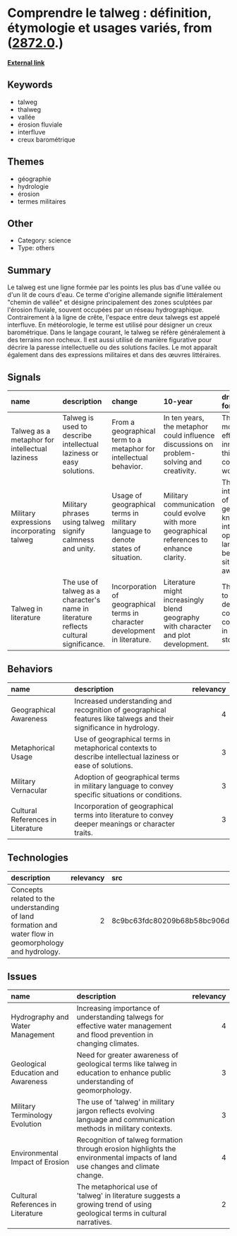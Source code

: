 # __Comprendre le talweg : définition, étymologie et usages variés__, from ([2872.0](https://kghosh.substack.com/p/2872.0).)

__[External link](https://fr.wikipedia.org/wiki/Talweg)__



## Keywords

* talweg
* thalweg
* vallée
* érosion fluviale
* interfluve
* creux barométrique

## Themes

* géographie
* hydrologie
* érosion
* termes militaires

## Other

* Category: science
* Type: others

## Summary

Le talweg est une ligne formée par les points les plus bas d'une vallée ou d'un lit de cours d'eau. Ce terme d'origine allemande signifie littéralement "chemin de vallée" et désigne principalement des zones sculptées par l'érosion fluviale, souvent occupées par un réseau hydrographique. Contrairement à la ligne de crête, l'espace entre deux talwegs est appelé interfluve. En météorologie, le terme est utilisé pour désigner un creux barométrique. Dans le langage courant, le talweg se réfère généralement à des terrains non rocheux. Il est aussi utilisé de manière figurative pour décrire la paresse intellectuelle ou des solutions faciles. Le mot apparaît également dans des expressions militaires et dans des œuvres littéraires.

## Signals

| name                                           | description                                                                           | change                                                                          | 10-year                                                                                   | driving-force                                                                                         |   relevancy |
|:-----------------------------------------------|:--------------------------------------------------------------------------------------|:--------------------------------------------------------------------------------|:------------------------------------------------------------------------------------------|:------------------------------------------------------------------------------------------------------|------------:|
| Talweg as a metaphor for intellectual laziness | Talweg is used to describe intellectual laziness or easy solutions.                   | From a geographical term to a metaphor for intellectual behavior.               | In ten years, the metaphor could influence discussions on problem-solving and creativity. | The need for more efficient and innovative thinking in a complex world.                               |           3 |
| Military expressions incorporating talweg      | Military phrases using talweg signify calmness and unity.                             | Usage of geographical terms in military language to denote states of situation. | Military communication could evolve with more geographical references to enhance clarity. | The integration of geographical knowledge into operational language for better situational awareness. |           2 |
| Talweg in literature                           | The use of talweg as a character's name in literature reflects cultural significance. | Incorporation of geographical terms in character development in literature.     | Literature might increasingly blend geography with character and plot development.        | The desire to create deeper contextual connections in storytelling.                                   |           4 |

## Behaviors

| name                              | description                                                                                                        |   relevancy |
|:----------------------------------|:-------------------------------------------------------------------------------------------------------------------|------------:|
| Geographical Awareness            | Increased understanding and recognition of geographical features like talwegs and their significance in hydrology. |           4 |
| Metaphorical Usage                | Use of geographical terms in metaphorical contexts to describe intellectual laziness or ease of solutions.         |           3 |
| Military Vernacular               | Adoption of geographical terms in military language to convey specific situations or conditions.                   |           3 |
| Cultural References in Literature | Incorporation of geographical terms into literature to convey deeper meanings or character traits.                 |           3 |

## Technologies

| description                                                                                            |   relevancy | src                              |
|:-------------------------------------------------------------------------------------------------------|------------:|:---------------------------------|
| Concepts related to the understanding of land formation and water flow in geomorphology and hydrology. |           2 | 8c9bc63fdc80209b68b58bc906d88c73 |

## Issues

| name                               | description                                                                                                                  |   relevancy |
|:-----------------------------------|:-----------------------------------------------------------------------------------------------------------------------------|------------:|
| Hydrography and Water Management   | Increasing importance of understanding talwegs for effective water management and flood prevention in changing climates.     |           4 |
| Geological Education and Awareness | Need for greater awareness of geological terms like talweg in education to enhance public understanding of geomorphology.    |           3 |
| Military Terminology Evolution     | The use of 'talweg' in military jargon reflects evolving language and communication methods in military contexts.            |           3 |
| Environmental Impact of Erosion    | Recognition of talweg formation through erosion highlights the environmental impacts of land use changes and climate change. |           4 |
| Cultural References in Literature  | The metaphorical use of 'talweg' in literature suggests a growing trend of using geological terms in cultural narratives.    |           2 |
